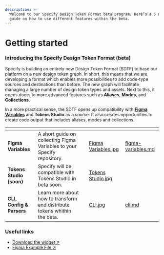 ```yaml
---
description: >-
  Welcome to our Specify Design Token Format beta program. Here’s a 5 minute
  guide on how to use different features within the beta.
---
```


# Getting started

### Introducing the Specify Design Token Format (beta)

Specify is building an entirely new Design Token Format (SDTF) to base our platform on a new design token graph. In short, this means that we are developing a format which enables more possibilities to add code-type sources and destinations than before. The new graph will facilitate managing a large number of design token types and assets. Next to this, it opens doors to more advanced features such as **Aliases**, **Modes**, and **Collections**.

In a more practical sense, the SDTF opens up compatibility with [**Figma Variables**](figma-variables.md) and **Tokens Studio** as a source. It also creates opportunities to create code output that includes aliases, modes and collections.



<table data-view="cards"><thead><tr><th></th><th></th><th data-hidden></th><th data-hidden data-card-cover data-type="files"></th><th data-hidden data-card-target data-type="content-ref"></th></tr></thead><tbody><tr><td><strong>Figma Variables</strong></td><td>A short guide on collecting Figma Variables to your Specify repository.</td><td></td><td><a href="../.gitbook/assets/Figma Variables.jpg">Figma Variables.jpg</a></td><td><a href="figma-variables.md">figma-variables.md</a></td></tr><tr><td><strong>Tokens Studio (soon)</strong></td><td>Specify will be compatible with Tokens Studio in beta soon. </td><td></td><td><a href="../.gitbook/assets/Tokens Studio.jpg">Tokens Studio.jpg</a></td><td></td></tr><tr><td><strong>CLI, Config &#x26; Parsers</strong></td><td>Learn more about how to transform and distribute tokens whithin the beta.</td><td></td><td><a href="../.gitbook/assets/CLI.jpg">CLI.jpg</a></td><td><a href="cli.md">cli.md</a></td></tr></tbody></table>

### Useful links

* [Download the widget ↗ ](https://www.figma.com/community/widget/1182723580740552626)
* [Figma Example File ↗ ](https://www.figma.com/community/file/1078015059752018461/Design-Tokens-from-Figma-to-code-with-Specify)
